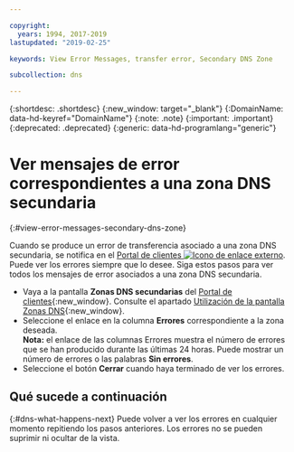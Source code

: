 ```yaml
---

copyright:
  years: 1994, 2017-2019
lastupdated: "2019-02-25"

keywords: View Error Messages, transfer error, Secondary DNS Zone

subcollection: dns

---
```


{:shortdesc: .shortdesc}
{:new_window: target="_blank"}
{:DomainName: data-hd-keyref="DomainName"}
{:note: .note}
{:important: .important}
{:deprecated: .deprecated}
{:generic: data-hd-programlang="generic"}


# Ver mensajes de error correspondientes a una zona DNS secundaria
{:#view-error-messages-secondary-dns-zone}

Cuando se produce un error de transferencia asociado a una zona DNS secundaria, se notifica en el [Portal de clientes ![Icono de enlace externo](../../icons/launch-glyph.svg "Icono de enlace externo")](https://{DomainName}/). Puede ver los errores siempre que lo desee. Siga estos pasos para ver todos los mensajes de error asociados a una zona DNS secundaria.

* Vaya a la pantalla **Zonas DNS secundarias** del [Portal de clientes](https://{DomainName}/){:new_window}. Consulte el apartado [Utilización de la pantalla Zonas DNS](/docs/infrastructure/dns?topic=dns-use-the-dns-zones-screen-main-dns-screen-){:new_window}.
* Seleccione el enlace en la columna **Errores** correspondiente a la zona deseada.<br/>**Nota:** el enlace de las columnas Errores muestra el número de errores que se han producido durante las últimas 24 horas. Puede mostrar un número de errores o las palabras **Sin errores**.
* Seleccione el botón **Cerrar** cuando haya terminado de ver los errores.

## Qué sucede a continuación
{:#dns-what-happens-next}
Puede volver a ver los errores en cualquier momento repitiendo los pasos anteriores. Los errores no se pueden suprimir ni ocultar de la vista.
